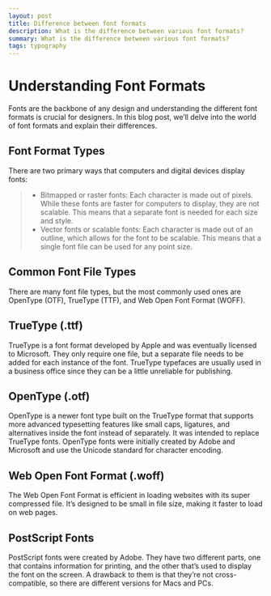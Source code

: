 ```yaml
---
layout: post
title: Difference between font formats
description: What is the difference between various font formats?
summary: What is the difference between various font formats?
tags: typography
---
```


# Understanding Font Formats
Fonts are the backbone of any design and understanding the different font formats is crucial for designers. In this blog post, we’ll delve into the world of font formats and explain their differences.

## Font Format Types
There are two primary ways that computers and digital devices display fonts:

> * Bitmapped or raster fonts: Each character is made out of pixels. While these fonts are faster for computers to display, they are not scalable. This means that a separate font is needed for each size and style.
> * Vector fonts or scalable fonts: Each character is made out of an outline, which allows for the font to be scalable. This means that a single font file can be used for any point size.


## Common Font File Types
There are many font file types, but the most commonly used ones are OpenType (OTF), TrueType (TTF), and Web Open Font Format (WOFF).

## TrueType (.ttf)
TrueType is a font format developed by Apple and was eventually licensed to Microsoft. They only require one file, but a separate file needs to be added for each instance of the font. TrueType typefaces are usually used in a business office since they can be a little unreliable for publishing.

## OpenType (.otf)
OpenType is a newer font type built on the TrueType format that supports more advanced typesetting features like small caps, ligatures, and alternatives inside the font instead of separately. It was intended to replace TrueType fonts. OpenType fonts were initially created by Adobe and Microsoft and use the Unicode standard for character encoding.

## Web Open Font Format (.woff)
The Web Open Font Format is efficient in loading websites with its super compressed file. It’s designed to be small in file size, making it faster to load on web pages.

## PostScript Fonts
PostScript fonts were created by Adobe. They have two different parts, one that contains information for printing, and the other that’s used to display the font on the screen. A drawback to them is that they’re not cross-compatible, so there are different versions for Macs and PCs.
